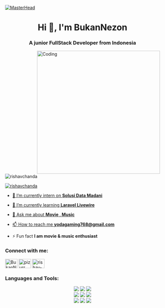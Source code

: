 [![MasterHead](https://firebasestorage.googleapis.com/v0/b/flexi-coding.appspot.com/o/dempgi7-520f8d5f-63d4-4453-8822-dbc149ae27f8.gif?alt=media&token=91c0c7b2-93c3-4029-b011-1a8703c5730d)](https://rishavchanda.io)
<h1 align="center">Hi 👋, I'm BukanNezon</h1>
<h3 align="center">A junior FullStack Developer from Indonesia</h3>
<img align="right" alt="Coding" width="400" src="https://cdn.dribbble.com/users/1162077/screenshots/3848914/programmer.gif">


<p align="left"> <img src="https://komarev.com/ghpvc/?username=rishavchanda&label=Profile%20views&color=0e75b6&style=flat" alt="rishavchanda" /> </p>

<p align="left"> <a href="https://twitter.com/rishavchanda" target="blank"><img src="https://img.shields.io/twitter/follow/rishavchanda?logo=twitter&style=for-the-badge" alt="rishavchanda"  </p>

- 🔭 I’m currently intern on **Solusi Data Madani**

- 🌱 I’m currently learning **Laravel Livewire**

- 💬 Ask me about **Movie , Music**

- 📫 How to reach me **yodagaming768@gmail.com**

- ⚡ Fun fact **I am movie & music enthusiast**

<h3 align="left">Connect with me:</h3>
<p align="left">
<a href="https://www.youtube.com/c/BukanNezon" target="blank"><img align="center" src="https://raw.githubusercontent.com/rahuldkjain/github-profile-readme-generator/master/src/images/icons/Social/youtube.svg" alt="BukanNezon" height="30" width="40" /></a>
<a href="https://instagram.com/pizurrr_" target="blank"><img align="center" src="https://raw.githubusercontent.com/rahuldkjain/github-profile-readme-generator/master/src/images/icons/Social/instagram.svg" alt="pizurr_" height="30" width="40" /></a>
<a href="https://www.linkedin.com/in/hafizh-urrahman-8870362bb/" target="blank"><img align="center" src="https://raw.githubusercontent.com/rahuldkjain/github-profile-readme-generator/master/src/images/icons/Social/linked-in-alt.svg" alt="rishav-chanda-b89a791b3" height="30" width="40" /></a>
</p>

<h3 align="left">Languages and Tools:</h3>
    <p align="center">
      <img src="https://img.shields.io/badge/HTML5-E34F26?style=for-the-badge&logo=html5&logoColor=white"/> <img src="https://img.shields.io/badge/css3%20-%231572B6.svg?&style=for-the-badge&logo=css3&logoColor=white"/>
      <img src="https://img.shields.io/badge/javascript%20-%23323330.svg?&style=for-the-badge&logo=javascript&logoColor=%23F7DF1E"/>
      <br>
      <img src="https://img.shields.io/badge/PHP-777BB4?style=for-the-badge&logo=php&logoColor=white">
      <img src="https://img.shields.io/badge/laravel-%23FF2D20.svg?style=for-the-badge&logo=laravel&logoColor=white">
      <img src="https://img.shields.io/badge/bootstrap-%238511FA.svg?style=for-the-badge&logo=bootstrap&logoColor=white">
      <br>
      <img src="https://img.shields.io/badge/livewire-%234e56a6.svg?style=for-the-badge&logo=livewire&logoColor=white">
      <img src="https://img.shields.io/badge/alpinejs-white.svg?style=for-the-badge&logo=alpinedotjs&logoColor=%238BC0D0">
      <img src="https://img.shields.io/badge/tailwindcss-%2338B2AC.svg?style=for-the-badge&logo=tailwind-css&logoColor=white">
    </p>
